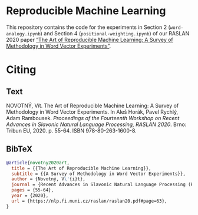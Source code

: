 # Reproducible Machine Learning

This repository contains the code for the experiments in Section 2
(`word-analogy.ipynb`) and Section 4 (`positional-weighting.ipynb`) of
our RASLAN 2020 paper [“The Art of Reproducible Machine Learning: A Survey of
Methodology in Word Vector Experiments”][the-art-of-reproducible-machine-learning].

 [the-art-of-reproducible-machine-learning]: https://nlp.fi.muni.cz/raslan/raslan20.pdf#page=63

# Citing
## Text
NOVOTNÝ, Vít. The Art of Reproducible Machine Learning: A Survey of Methodology
in Word Vector Experiments. In Aleš Horák, Pavel Rychlý, Adam Rambousek.
*Proceedings of the Fourteenth Workshop on Recent Advances in Slavonic Natural
Language Processing, RASLAN 2020*. Brno: Tribun EU, 2020. p. 55-64. ISBN
978-80-263-1600-8.

## BibTeX
``` bib
@article{novotny2020art,
  title = {{The Art of Reproducible Machine Learning}},
  subtitle = {{A Survey of Methodology in Word Vector Experiments}},
  author = {Novotný, V\'{i}t},
  journal = {Recent Advances in Slavonic Natural Language Processing (RASLAN 2020)},
  pages = {55-64},
  year = {2020},
  url = {https://nlp.fi.muni.cz/raslan/raslan20.pdf#page=63},
}
```
